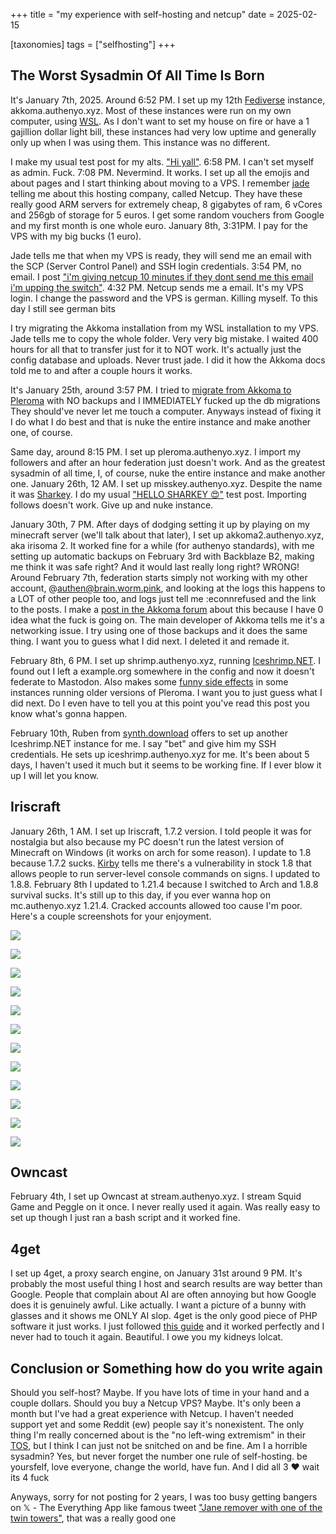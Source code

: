 +++
title = "my experience with self-hosting and netcup"
date = 2025-02-15

[taxonomies]
tags = ["selfhosting"]
+++

## The Worst Sysadmin Of All Time Is Born

It's January 7th, 2025. Around 6:52 PM. I set up my 12th [Fediverse](https://en.wikipedia.org/wiki/Fediverse) instance, akkoma.authenyo.xyz. Most of these instances were run on my own computer, using [WSL](https://en.wikipedia.org/wiki/Windows_Subsystem_for_Linux). As I don't want to set my house on fire or have a 1 gajillion dollar light bill, these instances had very low uptime and generally only up when I was using them. This instance was no different.

I make my usual test post for my alts. ["Hi yall"](https://brain.worm.pink/notice/ApqsRI2iZMQkTApO2y). 6:58 PM. I can't set myself as admin. Fuck. 7:08 PM. Nevermind. It works. I set up all the emojis and about pages and I start thinking about moving to a VPS. I remember [jade](https://social.karebu.gay/@karebu) telling me about this hosting company, called Netcup. They have these really good ARM servers for extremely cheap, 8 gigabytes of ram, 6 vCores and 256gb of storage for 5 euros. I get some random vouchers from Google and my first month is one whole euro. January 8th, 3:31PM. I pay for the VPS with my big bucks (1 euro).

Jade tells me that when my VPS is ready, they will send me an email with the SCP (Server Control Panel) and SSH login credentials. 3:54 PM, no email. I post ["i'm giving netcup 10 minutes if they dont send me this email i'm upping the switch"](https://pl.noob.quest/notice/ApsgqVG1T1Dh0FJTnM). 4:32 PM. Netcup sends me a email. It's my VPS login. I change the password and the VPS is german. Killing myself. To this day I still see german bits

I try migrating the Akkoma installation from my WSL installation to my VPS. Jade tells me to copy the whole folder. Very very big mistake. I waited 400 hours for all that to transfer just for it to NOT work. It's actually just the config database and uploads. Never trust jade. I did it how the Akkoma docs told me to and after a couple hours it works.

It's January 25th, around 3:57 PM. I tried to [migrate from Akkoma to Pleroma](https://docs.akkoma.dev/stable/installation/migrating_to_akkoma/#migrating-back-to-pleroma) with NO backups and I IMMEDIATELY fucked up the db migrations They should've never let me touch a computer. Anyways instead of fixing it I do what I do best and that is nuke the entire instance and make another one, of course.

Same day, around 8:15 PM. I set up pleroma.authenyo.xyz. I import my followers and after an hour federation just doesn't work. And as the greatest sysadmin of all time, I, of course, nuke the entire instance and make another one. January 26th, 12 AM. I set up misskey.authenyo.xyz. Despite the name it was [Sharkey](https://activitypub.software/TransFem-org/Sharkey). I do my usual ["HELLO SHARKEY 😍"](https://brain.worm.pink/notice/AqSdMRX2uGjLhw9TaS) test post. Importing follows doesn't work. Give up and nuke instance.

January 30th, 7 PM. After days of dodging setting it up by playing on my minecraft server (we'll talk about that later), I set up akkoma2.authenyo.xyz, aka irisoma 2. It worked fine for a while (for authenyo standards), with me setting up automatic backups on February 3rd with Backblaze B2, making me think it was safe right? And it would last really long right? WRONG! Around February 7th, federation starts simply not working with my other account, @authen@brain.worm.pink, and looking at the logs this happens to a LOT of other people too, and logs just tell me :econnrefused and the link to the posts. I make a [post in the Akkoma forum](https://meta.akkoma.dev/t/instance-econnrefuseding-random-stuff/823) about this because I have 0 idea what the fuck is going on. The main developer of Akkoma tells me it's a networking issue. I try using one of those backups and it does the same thing. I want you to guess what I did next. I deleted it and remade it.

February 8th, 6 PM. I set up shrimp.authenyo.xyz, running [Iceshrimp.NET](https://iceshrimp.dev/iceshrimp/iceshrimp.net). I found out I left a example.org somewhere in the config and now it doesn't federate to Mastodon. Also makes some [funny side effects](https://media.worm.pink/media/a2dc21d239eb34689514d7b80a89caca9a783dd7a601a12f174b1350c9df46e4.png) in some instances running older versions of Pleroma. I want you to just guess what I did next. Do I even have to tell you at this point you've read this post you know what's gonna happen.

February 10th, Ruben from [synth.download](https://synth.download) offers to set up another Iceshrimp.NET instance for me. I say "bet" and give him my SSH credentials. He sets up iceshrimp.authenyo.xyz for me. It's been about 5 days, I haven't used it much but it seems to be working fine. If I ever blow it up I will let you know.

## Iriscraft

January 26th, 1 AM. I set up Iriscraft, 1.7.2 version. I told people it was for nostalgia but also because my PC doesn't run the latest version of Minecraft on Windows (it works on arch for some reason). I update to 1.8 because 1.7.2 sucks. [Kirby](https://nyanide.com) tells me there's a vulnerability in stock 1.8 that allows people to run server-level console commands on signs. I updated to 1.8.8. February 8th I updated to 1.21.4 because I switched to Arch and 1.8.8 survival sucks. It's still up to this day, if you ever wanna hop on mc.authenyo.xyz 1.21.4. Cracked accounts allowed too cause I'm poor. Here's a couple screenshots for your enjoyment.

![](/images/Screenshot_20250215_145207.png)

![](/images/Screenshot_20250215_145228.png)

![](/images/Screenshot_20250215_145313.png)

![](/images/Screenshot_20250215_145339.png)

![](/images/Screenshot_20250215_145349.png)

![](/images/Screenshot_20250215_145419.png)

![](/images/Screenshot_20250215_145501.png)

![](/images/Screenshot_20250215_145510.png)

![](/images/Screenshot_20250215_145524.png)

![](/images/Screenshot_20250215_145534.png)

![](/images/Screenshot_20250215_145609.png)

![](/images/Screenshot_20250215_150614.png)

## Owncast

February 4th, I set up Owncast at stream.authenyo.xyz. I stream Squid Game and Peggle on it once. I never really used it again. Was really easy to set up though I just ran a bash script and it worked fine.

## 4get

I set up 4get, a proxy search engine, on January 31st around 9 PM. It's probably the most useful thing I host and search results are way better than Google. People that complain about AI are often annoying but how Google does it is genuinely awful. Like actually. I want a picture of a bunny with glasses and it shows me ONLY AI slop. 4get is the only good piece of PHP software it just works. I just followed [this guide](https://git.lolcat.ca/lolcat/4get/src/branch/master/docs/caddy.md) and it worked perfectly and I never had to touch it again. Beautiful. I owe you my kidneys lolcat.

## Conclusion or Something how do you write again

Should you self-host? Maybe. If you have lots of time in your hand and a couple dollars. Should you buy a Netcup VPS? Maybe. It's only been a month but I've had a great experience with Netcup. I haven't needed support yet and some Reddit (ew) people say it's nonexistent. The only thing I'm really concerned about is the "no left-wing extremism" in their [TOS](https://www.netcup.com/en/terms-and-conditions), but I think I can just not be snitched on and be fine. Am I a horrible sysadmin? Yes, but never forget the number one rule of self-hosting. be yoursfelf, love everyone, change the world, have fun. And I did all 3 ❤️ wait its 4 fuck

Anyways, sorry for not posting for 2 years, I was too busy getting bangers on 𝕏 - The Everything App like famous tweet ["Jane remover with one of the twin towers"](https://x.com/authenyo/status/1834789129097199894), that was a really good one
